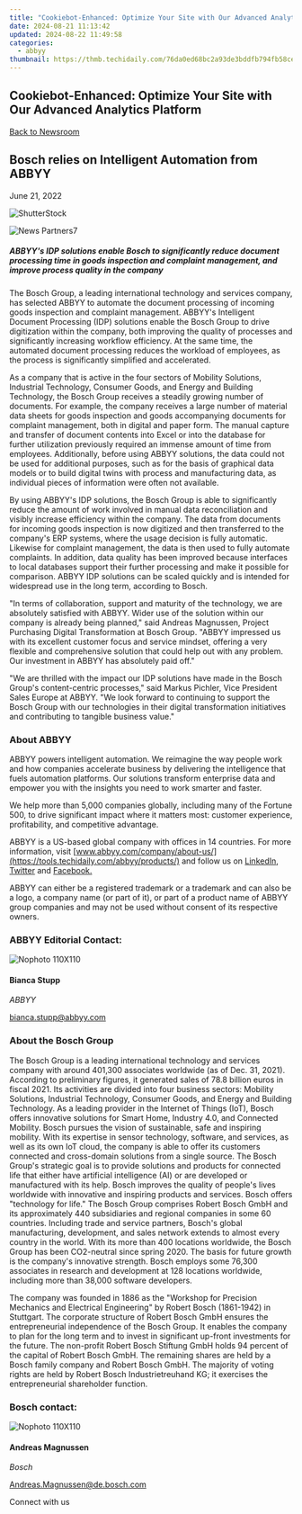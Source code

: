 ```yaml
---
title: "Cookiebot-Enhanced: Optimize Your Site with Our Advanced Analytics Platform"
date: 2024-08-21 11:13:42
updated: 2024-08-22 11:49:58
categories:
  - abbyy
thumbnail: https://thmb.techidaily.com/76da0ed68bc2a93de3bddfb794fb58ce57d0ed84b978982943f32b5ddbb0e182.jpg
---
```


## Cookiebot-Enhanced: Optimize Your Site with Our Advanced Analytics Platform

[Back to Newsroom](https://tools.techidaily.com/abbyy/products/)

## Bosch relies on Intelligent Automation from ABBYY

June 21, 2022

![ShutterStock](https://content.abbyy.com/-/media/project/abbyy/abbyy/branchtemplates/shutterstock_1272462163_1296-x-729.jpg?h=729&iar=0&w=1296)

![News Partners7](https://static2.abbyy.com/abbyycommedia/33722/news-partners7.jpg) 

##### _ABBYY's IDP solutions enable Bosch to significantly reduce document processing time in goods inspection and complaint management, and improve process quality in the company_  
  
The Bosch Group, a leading international technology and services company, has selected ABBYY to automate the document processing of incoming goods inspection and complaint management. ABBYY's Intelligent Document Processing (IDP) solutions enable the Bosch Group to drive digitization within the company, both improving the quality of processes and significantly increasing workflow efficiency. At the same time, the automated document processing reduces the workload of employees, as the process is significantly simplified and accelerated.

As a company that is active in the four sectors of Mobility Solutions, Industrial Technology, Consumer Goods, and Energy and Building Technology, the Bosch Group receives a steadily growing number of documents. For example, the company receives a large number of material data sheets for goods inspection and goods accompanying documents for complaint management, both in digital and paper form. The manual capture and transfer of document contents into Excel or into the database for further utilization previously required an immense amount of time from employees. Additionally, before using ABBYY solutions, the data could not be used for additional purposes, such as for the basis of graphical data models or to build digital twins with process and manufacturing data, as individual pieces of information were often not available.

By using ABBYY's IDP solutions, the Bosch Group is able to significantly reduce the amount of work involved in manual data reconciliation and visibly increase efficiency within the company. The data from documents for incoming goods inspection is now digitized and then transferred to the company's ERP systems, where the usage decision is fully automatic. Likewise for complaint management, the data is then used to fully automate complaints. In addition, data quality has been improved because interfaces to local databases support their further processing and make it possible for comparison. ABBYY IDP solutions can be scaled quickly and is intended for widespread use in the long term, according to Bosch.

"In terms of collaboration, support and maturity of the technology, we are absolutely satisfied with ABBYY. Wider use of the solution within our company is already being planned," said Andreas Magnussen, Project Purchasing Digital Transformation at Bosch Group. "ABBYY impressed us with its excellent customer focus and service mindset, offering a very flexible and comprehensive solution that could help out with any problem. Our investment in ABBYY has absolutely paid off."

"We are thrilled with the impact our IDP solutions have made in the Bosch Group's content-centric processes," said Markus Pichler, Vice President Sales Europe at ABBYY. "We look forward to continuing to support the Bosch Group with our technologies in their digital transformation initiatives and contributing to tangible business value."

### About ABBYY

ABBYY powers intelligent automation. We reimagine the way people work and how companies accelerate business by delivering the intelligence that fuels automation platforms. Our solutions transform enterprise data and empower you with the insights you need to work smarter and faster. 

We help more than 5,000 companies globally, including many of the Fortune 500, to drive significant impact where it matters most: customer experience, profitability, and competitive advantage.

ABBYY is a US-based global company with offices in 14 countries. For more information, visit [www.abbyy.com/company/about-us/](https://tools.techidaily.com/abbyy/products/) and follow us on [LinkedIn](https://www.linkedin.com/company/abbyy), [Twitter](https://twitter.com/ABBYY%5FSoftware) and [Facebook.](https://www.facebook.com/ABBYYsoft)

ABBYY can either be a registered trademark or a trademark and can also be a logo, a company name (or part of it), or part of a product name of ABBYY group companies and may not be used without consent of its respective owners.

### ABBYY Editorial Contact:

![Nophoto 110X110](https://static4.abbyy.com/abbyycommedia/34370/nophoto-110x110.png)

#### Bianca Stupp

_ABBYY_

[bianca.stupp@abbyy.com](https://tools.techidaily.com/abbyy/products/) 

### About the Bosch Group

The Bosch Group is a leading international technology and services company with around 401,300 associates worldwide (as of Dec. 31, 2021). According to preliminary figures, it generated sales of 78.8 billion euros in fiscal 2021\. Its activities are divided into four business sectors: Mobility Solutions, Industrial Technology, Consumer Goods, and Energy and Building Technology. As a leading provider in the Internet of Things (IoT), Bosch offers innovative solutions for Smart Home, Industry 4.0, and Connected Mobility. Bosch pursues the vision of sustainable, safe and inspiring mobility. With its expertise in sensor technology, software, and services, as well as its own IoT cloud, the company is able to offer its customers connected and cross-domain solutions from a single source. The Bosch Group's strategic goal is to provide solutions and products for connected life that either have artificial intelligence (AI) or are developed or manufactured with its help. Bosch improves the quality of people's lives worldwide with innovative and inspiring products and services. Bosch offers "technology for life." The Bosch Group comprises Robert Bosch GmbH and its approximately 440 subsidiaries and regional companies in some 60 countries. Including trade and service partners, Bosch's global manufacturing, development, and sales network extends to almost every country in the world. With its more than 400 locations worldwide, the Bosch Group has been CO2-neutral since spring 2020\. The basis for future growth is the company's innovative strength. Bosch employs some 76,300 associates in research and development at 128 locations worldwide, including more than 38,000 software developers.

The company was founded in 1886 as the "Workshop for Precision Mechanics and Electrical Engineering" by Robert Bosch (1861-1942) in Stuttgart. The corporate structure of Robert Bosch GmbH ensures the entrepreneurial independence of the Bosch Group. It enables the company to plan for the long term and to invest in significant up-front investments for the future. The non-profit Robert Bosch Stiftung GmbH holds 94 percent of the capital of Robert Bosch GmbH. The remaining shares are held by a Bosch family company and Robert Bosch GmbH. The majority of voting rights are held by Robert Bosch Industrietreuhand KG; it exercises the entrepreneurial shareholder function.

### Bosch contact:

![Nophoto 110X110](https://static4.abbyy.com/abbyycommedia/34370/nophoto-110x110.png)

#### Andreas Magnussen

_Bosch_

[Andreas.Magnussen@de.bosch.com](https://tools.techidaily.com/abbyy/products/) 

  
Connect with us

<ins class="adsbygoogle"
     style="display:block"
     data-ad-format="autorelaxed"
     data-ad-client="ca-pub-7571918770474297"
     data-ad-slot="1223367746"></ins>



<ins class="adsbygoogle"
     style="display:block"
     data-ad-client="ca-pub-7571918770474297"
     data-ad-slot="8358498916"
     data-ad-format="auto"
     data-full-width-responsive="true"></ins>
